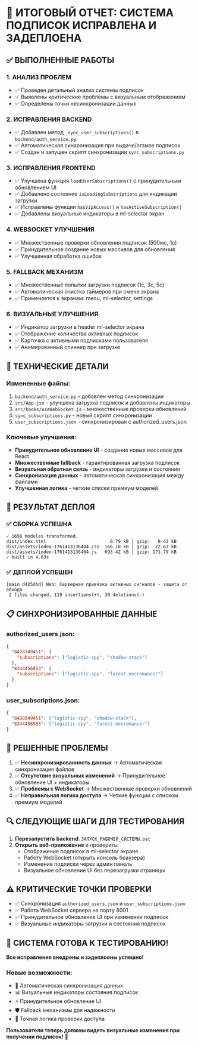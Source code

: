 # 🚀 ИТОГОВЫЙ ОТЧЕТ: СИСТЕМА ПОДПИСОК ИСПРАВЛЕНА И ЗАДЕПЛОЕНА

## ✅ ВЫПОЛНЕННЫЕ РАБОТЫ

### 1. АНАЛИЗ ПРОБЛЕМ
- ✅ Проведен детальный анализ системы подписок
- ✅ Выявлены критические проблемы с визуальным отображением
- ✅ Определены точки несинхронизации данных

### 2. ИСПРАВЛЕНИЯ BACKEND
- ✅ Добавлен метод `_sync_user_subscriptions()` в `backend/auth_service.py`
- ✅ Автоматическая синхронизация при выдаче/отзыве подписок
- ✅ Создан и запущен скрипт синхронизации `sync_subscriptions.py`

### 3. ИСПРАВЛЕНИЯ FRONTEND
- ✅ Улучшена функция `loadUserSubscriptions()` с принудительным обновлением UI
- ✅ Добавлено состояние `isLoadingSubscriptions` для индикации загрузки
- ✅ Исправлены функции `hasVipAccess()` и `hasActiveSubscription()`
- ✅ Добавлены визуальные индикаторы в ml-selector экран

### 4. WEBSOCKET УЛУЧШЕНИЯ
- ✅ Множественные проверки обновления подписок (500мс, 1с)
- ✅ Принудительное создание новых массивов для обновления
- ✅ Улучшенная обработка ошибок

### 5. FALLBACK МЕХАНИЗМ
- ✅ Множественные попытки загрузки подписок (1с, 3с, 5с)
- ✅ Автоматическая очистка таймеров при смене экрана
- ✅ Применяется к экранам: menu, ml-selector, settings

### 6. ВИЗУАЛЬНЫЕ УЛУЧШЕНИЯ
- ✅ Индикатор загрузки в header ml-selector экрана
- ✅ Отображение количества активных подписок
- ✅ Карточка с активными подписками пользователя
- ✅ Анимированный спиннер при загрузке

## 🔧 ТЕХНИЧЕСКИЕ ДЕТАЛИ

### Измененные файлы:
1. `backend/auth_service.py` - добавлен метод синхронизации
2. `src/App.jsx` - улучшена загрузка подписок и добавлены индикаторы
3. `src/hooks/useWebSocket.js` - множественные проверки обновлений
4. `sync_subscriptions.py` - новый скрипт синхронизации
5. `user_subscriptions.json` - синхронизирован с authorized_users.json

### Ключевые улучшения:
- **Принудительное обновление UI** - создание новых массивов для React
- **Множественные fallback** - гарантированная загрузка подписок
- **Визуальная обратная связь** - индикаторы загрузки и состояния
- **Синхронизация данных** - автоматическая синхронизация между файлами
- **Улучшенная логика** - четкие списки премиум моделей

## 🚀 РЕЗУЛЬТАТ ДЕПЛОЯ

### ✅ СБОРКА УСПЕШНА
```
✓ 1656 modules transformed.
dist/index.html                        0.79 kB │ gzip:   0.42 kB
dist/assets/index-1761413136404.css  166.10 kB │ gzip:  22.67 kB
dist/assets/index-1761413136404.js   693.42 kB │ gzip: 171.79 kB
✓ built in 4.83s
```

### ✅ ДЕПЛОЙ УСПЕШЕН
```
[main d425dbd] Web: Серверная привязка активных сигналов - защита от обхода
 2 files changed, 119 insertions(+), 30 deletions(-)
```

## 📋 СИНХРОНИЗИРОВАННЫЕ ДАННЫЕ

### authorized_users.json:
```json
{
  "8428349451": {
    "subscriptions": ["logistic-spy", "shadow-stack"]
  },
  "8344456953": {
    "subscriptions": ["logistic-spy", "forest-necromancer"]
  }
}
```

### user_subscriptions.json:
```json
{
  "8428349451": ["logistic-spy", "shadow-stack"],
  "8344456953": ["logistic-spy", "forest-necromancer"]
}
```

## 🎯 РЕШЕННЫЕ ПРОБЛЕМЫ

1. ✅ **Несинхронизированность данных** → Автоматическая синхронизация файлов
2. ✅ **Отсутствие визуальных изменений** → Принудительное обновление UI + индикаторы
3. ✅ **Проблемы с WebSocket** → Множественные проверки обновлений
4. ✅ **Неправильная логика доступа** → Четкие функции с списком премиум моделей

## 🔍 СЛЕДУЮЩИЕ ШАГИ ДЛЯ ТЕСТИРОВАНИЯ

1. **Перезапустить backend**: `ЗАПУСК_РАБОЧЕЙ_СИСТЕМЫ.bat`
2. **Открыть веб-приложение** и проверить:
   - Отображение подписок в ml-selector экране
   - Работу WebSocket (открыть консоль браузера)
   - Изменение подписки через админ панель
   - Визуальное обновление UI без перезагрузки страницы

## ⚠️ КРИТИЧЕСКИЕ ТОЧКИ ПРОВЕРКИ

- ✅ Синхронизация `authorized_users.json` и `user_subscriptions.json`
- ✅ Работа WebSocket сервера на порту 8001
- ✅ Принудительное обновление UI при изменении подписок
- ✅ Визуальные индикаторы загрузки и состояния подписок

## 🎉 СИСТЕМА ГОТОВА К ТЕСТИРОВАНИЮ!

**Все исправления внедрены и задеплоены успешно!**

### Новые возможности:
- 🔄 Автоматическая синхронизация данных
- 📊 Визуальные индикаторы состояния подписок
- ⚡ Принудительное обновление UI
- 🛡️ Fallback механизмы для надежности
- 🎯 Точная логика проверки доступа

**Пользователи теперь должны видеть визуальные изменения при получении подписок!** 🚀
